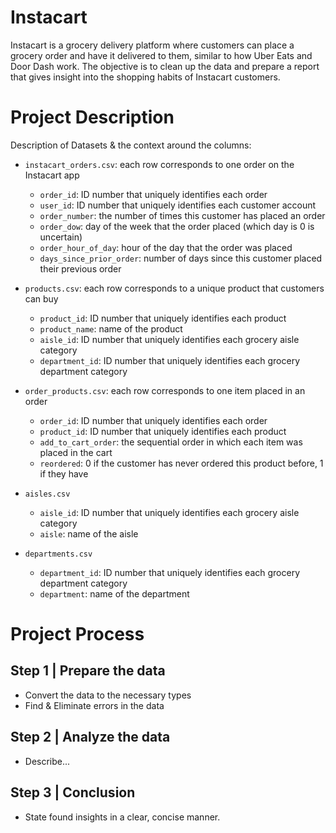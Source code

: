 # Instacart

Instacart is a grocery delivery platform where customers can place a grocery order and have it delivered to them, similar to how Uber Eats and Door Dash work. The objective is to clean up the data and prepare a report that gives insight into the shopping habits of Instacart customers.

# Project Description

Description of Datasets & the context around the columns:
* `instacart_orders.csv`: each row corresponds to one order on the Instacart app
   * `order_id`: ID number that uniquely identifies each order
   * `user_id`: ID number that uniquely identifies each customer account
   * `order_number`: the number of times this customer has placed an order
   * `order_dow`: day of the week that the order placed (which day is 0 is uncertain)
   * `order_hour_of_day`: hour of the day that the order was placed
   * `days_since_prior_order`: number of days since this customer placed their previous order

* `products.csv`: each row corresponds to a unique product that customers can buy
   * `product_id`: ID number that uniquely identifies each product
   * `product_name`: name of the product
   * `aisle_id`: ID number that uniquely identifies each grocery aisle category
   * `department_id`: ID number that uniquely identifies each grocery department category

* `order_products.csv`: each row corresponds to one item placed in an order
   * `order_id`: ID number that uniquely identifies each order
   * `product_id`: ID number that uniquely identifies each product
   * `add_to_cart_order`: the sequential order in which each item was placed in the cart
   * `reordered`: 0 if the customer has never ordered this product before, 1 if they have

* `aisles.csv`
  * `aisle_id`: ID number that uniquely identifies each grocery aisle category
  * `aisle`: name of the aisle

* `departments.csv`
  * `department_id`: ID number that uniquely identifies each grocery department category
  * `department`: name of the department

# Project Process

## Step 1 | Prepare the data
* Convert the data to the necessary types
* Find & Eliminate errors in the data
## Step 2 | Analyze the data
* Describe...
## Step 3 | Conclusion
* State found insights in a clear, concise manner.
